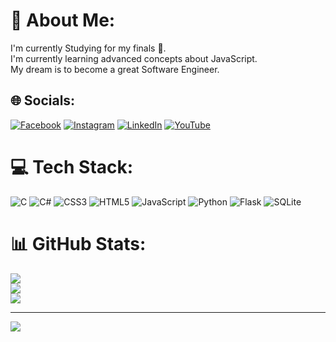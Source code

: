 # 💫 About Me:
I'm currently Studying for my finals 🥲.<br>I'm currently learning advanced concepts about JavaScript.<br>My dream is to become a great Software Engineer.


## 🌐 Socials:
[![Facebook](https://img.shields.io/badge/Facebook-%231877F2.svg?logo=Facebook&logoColor=white)](https://facebook.com/abdalla.anas.3) [![Instagram](https://img.shields.io/badge/Instagram-%23E4405F.svg?logo=Instagram&logoColor=white)](https://instagram.com/abdallah.anas_5) [![LinkedIn](https://img.shields.io/badge/LinkedIn-%230077B5.svg?logo=linkedin&logoColor=white)](https://linkedin.com/in/abdallah-anas-b54759200) [![YouTube](https://img.shields.io/badge/YouTube-%23FF0000.svg?logo=YouTube&logoColor=white)](https://youtube.com/@UCVog2dYEQ5KXki81xwyuHCA) 

# 💻 Tech Stack:
![C](https://img.shields.io/badge/c-%2300599C.svg?style=for-the-badge&logo=c&logoColor=white) ![C#](https://img.shields.io/badge/c%23-%23239120.svg?style=for-the-badge&logo=csharp&logoColor=white) ![CSS3](https://img.shields.io/badge/css3-%231572B6.svg?style=for-the-badge&logo=css3&logoColor=white) ![HTML5](https://img.shields.io/badge/html5-%23E34F26.svg?style=for-the-badge&logo=html5&logoColor=white) ![JavaScript](https://img.shields.io/badge/javascript-%23323330.svg?style=for-the-badge&logo=javascript&logoColor=%23F7DF1E) ![Python](https://img.shields.io/badge/python-3670A0?style=for-the-badge&logo=python&logoColor=ffdd54) ![Flask](https://img.shields.io/badge/flask-%23000.svg?style=for-the-badge&logo=flask&logoColor=white)  ![SQLite](https://img.shields.io/badge/sqlite-%2307405e.svg?style=for-the-badge&logo=sqlite&logoColor=white)
# 📊 GitHub Stats:
![](https://github-readme-stats.vercel.app/api?username=AbdallahAnass&theme=dark&hide_border=false&include_all_commits=true&count_private=false)<br/>
![](https://github-readme-streak-stats.herokuapp.com/?user=AbdallahAnass&theme=dark&hide_border=false)<br/>
![](https://github-readme-stats.vercel.app/api/top-langs/?username=AbdallahAnass&theme=dark&hide_border=false&include_all_commits=true&count_private=false&layout=compact)

---
[![](https://visitcount.itsvg.in/api?id=AbdallahAnass&icon=0&color=0)](https://visitcount.itsvg.in)

<!-- Proudly created with GPRM ( https://gprm.itsvg.in ) -->

